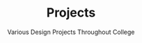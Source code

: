 ---
layout: page
title: Projects
subtitle: Various Design Projects Throughout College
permalink: /projects/
---